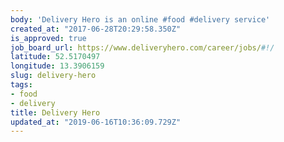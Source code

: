 ```yaml
---
body: 'Delivery Hero is an online #food #delivery service'
created_at: "2017-06-28T20:29:58.350Z"
is_approved: true
job_board_url: https://www.deliveryhero.com/career/jobs/#!/
latitude: 52.5170497
longitude: 13.3906159
slug: delivery-hero
tags:
- food
- delivery
title: Delivery Hero
updated_at: "2019-06-16T10:36:09.729Z"
---
```

